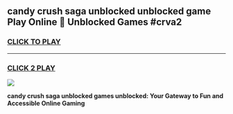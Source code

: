 
## candy crush saga unblocked unblocked game Play Online 👋 Unblocked Games #crva2
<h3>
<a href="https://premium.freeplayer.one?title=candy_crush_saga_unblocked&ref=21F">CLICK TO PLAY</a></h3>
<hr>

<h3>
<a href="https://premium.freeplayer.one?title=candy_crush_saga_unblocked&ref=21F">CLICK 2 PLAY</a>
  
</h3>

<a href="https://premium.freeplayer.one?title=candy_crush_saga_unblocked&ref=21F/"><img src="https://clearcache.store/games.png"></a>


**candy crush saga unblocked games unblocked: Your Gateway to Fun and Accessible Online Gaming**
